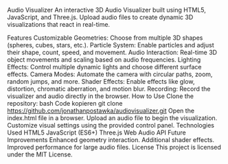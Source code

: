 Audio Visualizer
An interactive 3D Audio Visualizer built using HTML5, JavaScript, and Three.js. Upload audio files to create dynamic 3D visualizations that react in real-time.

Features
Customizable Geometries: Choose from multiple 3D shapes (spheres, cubes, stars, etc.).
Particle System: Enable particles and adjust their shape, count, speed, and movement.
Audio Interaction: Real-time 3D object movements and scaling based on audio frequencies.
Lighting Effects: Control multiple dynamic lights and choose different surface effects.
Camera Modes: Automate the camera with circular paths, zoom, random jumps, and more.
Shader Effects: Enable effects like glow, distortion, chromatic aberration, and motion blur.
Recording: Record the visualizer and audio directly in the browser.
How to Use
Clone the repository:
bash
Code kopieren
git clone https://github.com/jonathanpostawka/audiovisualizer.git
Open the index.html file in a browser.
Upload an audio file to begin the visualization.
Customize visual settings using the provided control panel.
Technologies Used
HTML5
JavaScript (ES6+)
Three.js
Web Audio API
Future Improvements
Enhanced geometry interaction.
Additional shader effects.
Improved performance for large audio files.
License
This project is licensed under the MIT License.
